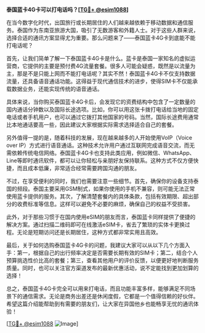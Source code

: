 **泰国蓝卡4G卡可以打电话吗？[[TG💪+ @esim1088](https://t.me/s/esim1088)]**

在当今数字化时代，出国旅行或长期居住的人们越来越依赖于移动数据和通信服务。泰国作为东南亚旅游大国，吸引了无数游客和外籍人士。对于这些人群来说，选择合适的通讯方案显得尤为重要。那么问题来了——泰国蓝卡4G卡到底能不能打电话呢？

首先，让我们简单了解一下泰国蓝卡4G卡是什么。蓝卡是泰国一家知名的虚拟运营商，它提供的主要是预付费4G流量套餐。很多人可能会疑惑，既然是以流量为主，那是不是只能上网而不能打电话呢？其实不然！泰国蓝卡4G卡不仅支持数据流量，还具备语音通话功能。这得益于现代通信技术的进步，使得SIM卡不仅能承载数据业务，还能实现传统的语音通话。

具体来说，当你购买泰国蓝卡4G卡后，会发现它的资费结构中包含了一定数量的国内通话分钟数以及国际长途选项。比如，你可以用这张卡拨打电话给当地的固定电话或者手机用户，也可以通过它拨打其他国家的号码。当然，国际长途费用通常比本地通话要高一些，因此建议大家根据实际需求选择适合自己的套餐。

另外值得一提的是，随着科技的发展，现在越来越多的人开始使用VoIP（Voice over IP）方式进行语音通话。这种技术允许用户通过互联网完成语音交流，而无需依赖传统电信网络。泰国蓝卡4G卡也支持此类应用，例如微信、WhatsApp、Line等即时通讯软件，都可以让你轻松与亲朋好友保持联系。这种方式不仅方便快捷，而且成本低廉，非常适合经常需要跨国沟通的朋友。

不过，在享受便利的同时，我们也需要注意一些细节。首先，确保你的设备支持泰国的频段。泰国主要采用GSM制式，如果你使用的手机不兼容，则可能无法正常使用蓝卡提供的服务。其次，了解清楚套餐内的具体条款，包括有效期限、超出部分的收费标准等信息。这样可以避免不必要的麻烦，确保自己的权益不受损害。

此外，对于那些习惯于在国内使用eSIM的朋友而言，泰国蓝卡同样提供了便捷的解决方案。通过扫描二维码即可在线激活eSIM卡，省去了繁琐的实体卡更换过程。无论是短期访问还是长期居住，这种方式都非常实用且高效。

最后，关于如何选购泰国蓝卡4G卡的问题，我建议大家可以从以下几个方面入手：第一，根据自己的出行频率决定是否需要长期有效的SIM卡；第二，结合个人预算挑选性价比高的套餐；第三，查看其他用户的评价反馈，以便更好地判断服务质量。同时，也可以关注官方渠道发布的最新优惠活动，说不定能找到更加划算的选择！

总之，泰国蓝卡4G卡完全可以用来打电话，而且功能丰富多样，能够满足不同场景下的通信需求。无论是商务出差还是休闲度假，它都是一个值得信赖的好伙伴。希望这篇介绍能帮助到有需要的朋友们，让大家在异国他乡也能畅享无忧的通讯体验！

[[TG💪+ @esim1088](https://t.me/s/esim1088) ![Image](https://i.postimg.cc/4NQfJmqS/Snipaste-2025-05-13-00-14-12.png)]